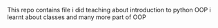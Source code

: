 This repo contains file i did teaching about introduction to python OOP i learnt about classes and many more part of OOP 

